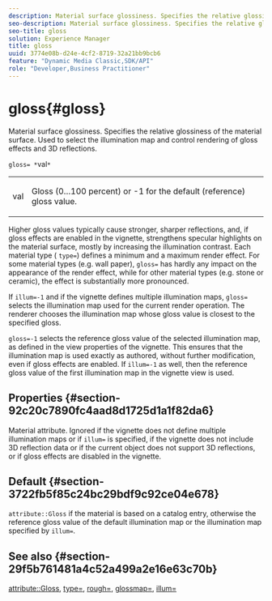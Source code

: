 ```yaml
---
description: Material surface glossiness. Specifies the relative glossiness of the material surface. Used to select the illumination map and control rendering of gloss effects and 3D reflections.
seo-description: Material surface glossiness. Specifies the relative glossiness of the material surface. Used to select the illumination map and control rendering of gloss effects and 3D reflections.
seo-title: gloss
solution: Experience Manager
title: gloss
uuid: 3774e08b-d24e-4cf2-8719-32a21bb9bcb6
feature: "Dynamic Media Classic,SDK/API"
role: "Developer,Business Practitioner"
---
```


# gloss{#gloss}

Material surface glossiness. Specifies the relative glossiness of the material surface. Used to select the illumination map and control rendering of gloss effects and 3D reflections.

 `gloss= *`val`*`

<table id="simpletable_82166CA080AD401180404462FB2407D7"> 
 <tr class="strow"> 
  <td class="stentry"> <p><span class="codeph"> <span class="varname"> val</span> </span> </p></td> 
  <td class="stentry"> <p>Gloss (0…100 percent) or -1 for the default (reference) gloss value. </p></td> 
 </tr> 
</table>

Higher gloss values typically cause stronger, sharper reflections, and, if gloss effects are enabled in the vignette, strengthens specular highlights on the material surface, mostly by increasing the illumination contrast. Each material type ( `type=`) defines a minimum and a maximum render effect. For some material types (e.g. wall paper), `gloss=` has hardly any impact on the appearance of the render effect, while for other material types (e.g. stone or ceramic), the effect is substantially more pronounced.

If `illum=-1` and if the vignette defines multiple illumination maps, `gloss=` selects the illumination map used for the current render operation. The renderer chooses the illumination map whose gloss value is closest to the specified gloss.

`gloss=-1` selects the reference gloss value of the selected illumination map, as defined in the view properties of the vignette. This ensures that the illumination map is used exactly as authored, without further modification, even if gloss effects are enabled. If `illum=-1` as well, then the reference gloss value of the first illumination map in the vignette view is used.

## Properties {#section-92c20c7890fc4aad8d1725d1a1f82da6}

Material attribute. Ignored if the vignette does not define multiple illumination maps or if `illum=` is specified, if the vignette does not include 3D reflection data or if the current object does not support 3D reflections, or if gloss effects are disabled in the vignette.

## Default {#section-3722fb5f85c24bc29bdf9c92ce04e678}

`attribute::Gloss` if the material is based on a catalog entry, otherwise the reference gloss value of the default illumination map or the illumination map specified by `illum=`.

## See also {#section-29f5b761481a4c52a499a2e16e63c70b}

[attribute::Gloss](../../../../../ir-api/material-cat/image-rendering-api-ref/c-ir-material-catalog/c-ir-material-data-reference/r-ir-cat-gloss.md#reference-5277f62a67e2408ab94699aa712f1eeb), [type=](../../../../../ir-api/http-protocol/image-rendering-api-ref/c-ir-http-protocol-ref/c-ir-http-protocol-command-reference/r-ir-http-type.md#reference-128c7de89e2d46838019b560f3f84a35), [rough=](../../../../../ir-api/http-protocol/image-rendering-api-ref/c-ir-http-protocol-ref/c-ir-http-protocol-command-reference/r-ir-rough.md#reference-00add846b09f4dc39420bda1ca414180), [glossmap=](../../../../../ir-api/http-protocol/image-rendering-api-ref/c-ir-http-protocol-ref/c-ir-http-protocol-command-reference/r-ir-glossmap.md#reference-99940148ae6a401482b2d03c68530f3a), [illum=](../../../../../ir-api/http-protocol/image-rendering-api-ref/c-ir-http-protocol-ref/c-ir-http-protocol-command-reference/r-ir-http-illum.md#reference-8efe483a30684022bfe711eb73efbee6) 
